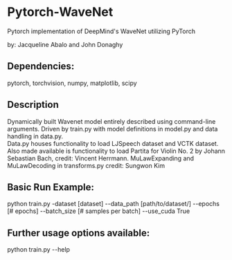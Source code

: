 # Pytorch-WaveNet

Pytorch implementation of DeepMind's WaveNet utilizing PyTorch

by: Jacqueline Abalo and John Donaghy

## Dependencies: 

pytorch, torchvision, numpy, matplotlib, scipy

## Description

Dynamically built Wavenet model entirely described using command-line arguments.  Driven by train.py with model definitions in model.py and data handling in data.py.  
Data.py houses functionality to load LJSpeech dataset and VCTK dataset.  
Also made available is functionality to load Partita for Violin No. 2 by Johann Sebastian Bach, credit: Vincent Herrmann.
MuLawExpanding and MuLawDecoding in transforms.py credit: Sungwon Kim



## Basic Run Example:

python train.py -dataset [dataset] --data_path [path/to/dataset/] --epochs [# epochs] --batch_size [# samples per batch] --use_cuda True

## Further usage options available:

 python train.py --help 
